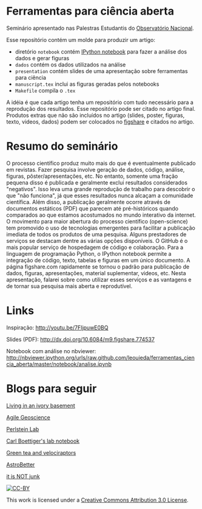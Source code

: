 # Ferramentas para ciência aberta

Seminário apresentado nas Palestras Estudantis do
[Observatório Nacional](http://on.br).

Esse repositório contém um molde para produzir um artigo:
* diretório `notebook` contém [IPython notebook](http://ipython.org/notebook.html) para fazer a análise dos dados e gerar figuras
* `dados` contém os dados utilizados na análise
* `presentation` contém slides de uma apresentação sobre ferramentas para ciência
* `manuscript.tex` inclui as figuras geradas pelos notebooks
* `Makefile` compila o `.tex`

A idéia é que cada artigo tenha um repositório
com tudo necessário para a reprodução dos resultados.
Esse repositório pode ser citado no artigo final.
Produtos extras que não são incluídos no artigo
(slides, poster, figuras, texto, videos, dados)
podem ser colocados no [figshare](http://www.figshare.com) e citados no artigo.

# Resumo do seminário

O processo científico produz muito mais do que é eventualmente publicado em
revistas. Fazer pesquisa involve geração de dados, código, análise, figuras,
pôster/apresentações, etc. No entanto, somente uma fração pequena disso é
publicada e geralmente exclui resultados considerados "negativos". Isso leva
uma grande reprodução de trabalho para descobrir o que "não funciona", já que
esses resultados nunca alcaçam a comunidade científica. Além disso, a
publicação geralmente ocorre através de documentos estáticos (PDF) que parecem
até pré-históricos quando comparados ao que estamos acostumados no mundo
interativo da internet. O movimento para maior abertura do processo científico
(open-science) tem promovido o uso de tecnologias emergentes para facilitar a
publicação imediata de todos os produtos de uma pesquisa. Alguns prestadores de
serviços se destacam dentre as várias opções disponíveis. O GitHub é o mais
popular serviço de hospedagem de código e colaboração. Para a linguagem de
programação Python, o IPython notebook permite a integração de código, texto,
tabelas e figuras em um único documento. A página figshare.com rapidamente se
tornou o padrão para publicação de dados, figuras, apresentações, material
suplementar, videos, etc. Nesta apresentação, falarei sobre como utilizar esses
serviços e as vantagens e de tornar sua pesquisa mais aberta e reprodutível.

# Links

Inspiração: http://youtu.be/7FIjpuwE0BQ

Slides (PDF): http://dx.doi.org/10.6084/m9.figshare.774537

Notebook com análise no nbviewer: http://nbviewer.ipython.org/urls/raw.github.com/leouieda/ferramentas_ciencia_aberta/master/notebook/analise.ipynb

# Blogs para seguir

[Living in an ivory basement](http://ivory.idyll.org/blog/)

[Agile Geoscience](http://www.agilegeoscience.com/)

[Perlstein Lab](http://www.perlsteinlab.com/)

[Carl Boettiger's lab notebook](http://carlboettiger.info/lab-notebook.html)

[Green tea and velociraptors](http://blogs.egu.eu/palaeoblog/)

[AstroBetter](http://www.astrobetter.com/)

[it is NOT junk](http://www.michaeleisen.org/blog/)


[![CC-BY](http://i.creativecommons.org/l/by/3.0/88x31.png)](http://creativecommons.org/licenses/by/3.0/deed.en_US)

This work is licensed under a [Creative Commons Attribution 3.0 License](http://creativecommons.org/licenses/by/3.0/deed.en_US).


